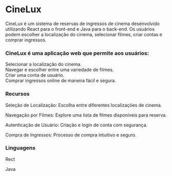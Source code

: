 <h1>CineLux</h1>
CineLux é um sistema de reservas de ingressos de cinema desenvolvido utilizando React para o front-end e Java para o back-end. Os usuários podem escolher a localização do cinema, selecionar filmes, criar contas e comprar ingressos.

<h3>CineLux é uma aplicação web que permite aos usuários:</h3>
Selecionar a localização do cinema.<br>
Navegar e escolher entre uma variedade de filmes.<br>
Criar uma conta de usuário.<br>
Comprar ingressos online de maneira fácil e segura.

<h3>Recursos</h3>
<p>Seleção de Localização: Escolha entre diferentes localizações de cinema.</p>
<p>Navegação por Filmes: Explore uma lista de filmes disponíveis para reserva.</p>
<p>Autenticação de Usuário: Criação e login de conta com segurança.</p>
<p>Compra de Ingressos: Processo de compra intuitivo e seguro.</p>

<h3>Linguagens</h3>
<p>Rect</p>
<p>Java</p>
